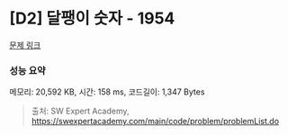 # [D2] 달팽이 숫자 - 1954 

[문제 링크](https://swexpertacademy.com/main/code/problem/problemDetail.do?contestProbId=AV5PobmqAPoDFAUq) 

### 성능 요약

메모리: 20,592 KB, 시간: 158 ms, 코드길이: 1,347 Bytes



> 출처: SW Expert Academy, https://swexpertacademy.com/main/code/problem/problemList.do